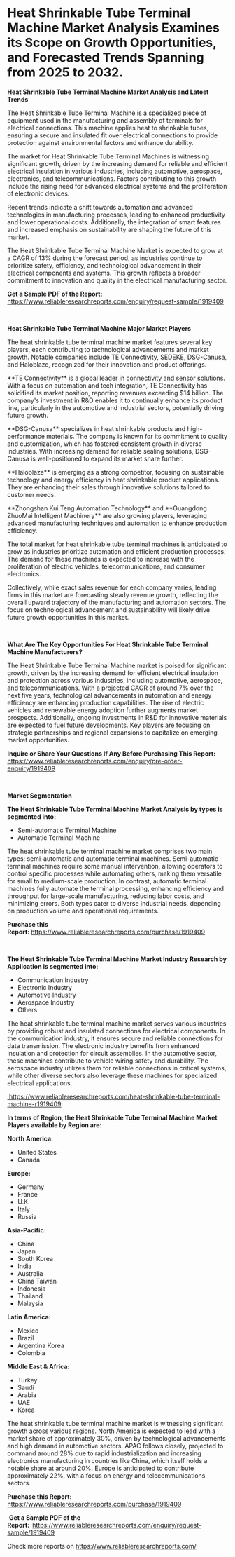 <p><h1>Heat Shrinkable Tube Terminal Machine Market Analysis Examines its Scope on Growth Opportunities, and Forecasted Trends Spanning from 2025 to 2032.</h1></p><p><strong>Heat Shrinkable Tube Terminal Machine Market Analysis and Latest Trends</strong></p>
<p><p>The Heat Shrinkable Tube Terminal Machine is a specialized piece of equipment used in the manufacturing and assembly of terminals for electrical connections. This machine applies heat to shrinkable tubes, ensuring a secure and insulated fit over electrical connections to provide protection against environmental factors and enhance durability. </p><p>The market for Heat Shrinkable Tube Terminal Machines is witnessing significant growth, driven by the increasing demand for reliable and efficient electrical insulation in various industries, including automotive, aerospace, electronics, and telecommunications. Factors contributing to this growth include the rising need for advanced electrical systems and the proliferation of electronic devices.</p><p>Recent trends indicate a shift towards automation and advanced technologies in manufacturing processes, leading to enhanced productivity and lower operational costs. Additionally, the integration of smart features and increased emphasis on sustainability are shaping the future of this market. </p><p>The Heat Shrinkable Tube Terminal Machine Market is expected to grow at a CAGR of 13% during the forecast period, as industries continue to prioritize safety, efficiency, and technological advancement in their electrical components and systems. This growth reflects a broader commitment to innovation and quality in the electrical manufacturing sector.</p></p>
<p><strong>Get a Sample PDF of the Report:&nbsp;</strong> <a href="https://www.reliableresearchreports.com/enquiry/request-sample/1919409?utm_campaign=2464&utm_medium=2&utm_source=Github&utm_content=ia&utm_term=01032025&utm_id=heat-shrinkable-tube-terminal-machine">https://www.reliableresearchreports.com/enquiry/request-sample/1919409</a></p>
<p>&nbsp;</p>
<p><strong>Heat Shrinkable Tube Terminal Machine Major Market Players</strong></p>
<p><p>The heat shrinkable tube terminal machine market features several key players, each contributing to technological advancements and market growth. Notable companies include TE Connectivity, SEDEKE, DSG-Canusa, and Haloblaze, recognized for their innovation and product offerings.</p><p>**TE Connectivity** is a global leader in connectivity and sensor solutions. With a focus on automation and tech integration, TE Connectivity has solidified its market position, reporting revenues exceeding $14 billion. The company's investment in R&D enables it to continually enhance its product line, particularly in the automotive and industrial sectors, potentially driving future growth.</p><p>**DSG-Canusa** specializes in heat shrinkable products and high-performance materials. The company is known for its commitment to quality and customization, which has fostered consistent growth in diverse industries. With increasing demand for reliable sealing solutions, DSG-Canusa is well-positioned to expand its market share further.</p><p>**Haloblaze** is emerging as a strong competitor, focusing on sustainable technology and energy efficiency in heat shrinkable product applications. They are enhancing their sales through innovative solutions tailored to customer needs.</p><p>**Zhongshan Kui Teng Automation Technology** and **Guangdong ZhuoMai Intelligent Machinery** are also growing players, leveraging advanced manufacturing techniques and automation to enhance production efficiency.</p><p>The total market for heat shrinkable tube terminal machines is anticipated to grow as industries prioritize automation and efficient production processes. The demand for these machines is expected to increase with the proliferation of electric vehicles, telecommunications, and consumer electronics.</p><p>Collectively, while exact sales revenue for each company varies, leading firms in this market are forecasting steady revenue growth, reflecting the overall upward trajectory of the manufacturing and automation sectors. The focus on technological advancement and sustainability will likely drive future growth opportunities in this market.</p></p>
<p>&nbsp;</p>
<p><strong>What Are The Key Opportunities For Heat Shrinkable Tube Terminal Machine Manufacturers?</strong></p>
<p><p>The Heat Shrinkable Tube Terminal Machine market is poised for significant growth, driven by the increasing demand for efficient electrical insulation and protection across various industries, including automotive, aerospace, and telecommunications. With a projected CAGR of around 7% over the next five years, technological advancements in automation and energy efficiency are enhancing production capabilities. The rise of electric vehicles and renewable energy adoption further augments market prospects. Additionally, ongoing investments in R&D for innovative materials are expected to fuel future developments. Key players are focusing on strategic partnerships and regional expansions to capitalize on emerging market opportunities.</p></p>
<p><strong>Inquire or Share Your Questions If Any Before Purchasing This Report:</strong> <a href="https://www.reliableresearchreports.com/enquiry/pre-order-enquiry/1919409?utm_campaign=2464&utm_medium=2&utm_source=Github&utm_content=ia&utm_term=01032025&utm_id=heat-shrinkable-tube-terminal-machine">https://www.reliableresearchreports.com/enquiry/pre-order-enquiry/1919409</a></p>
<p>&nbsp;</p>
<p><strong>Market Segmentation</strong></p>
<p><strong>The Heat Shrinkable Tube Terminal Machine Market Analysis by types is segmented into:</strong></p>
<p><ul><li>Semi-automatic Terminal Machine</li><li>Automatic Terminal Machine</li></ul></p>
<p><p>The heat shrinkable tube terminal machine market comprises two main types: semi-automatic and automatic terminal machines. Semi-automatic terminal machines require some manual intervention, allowing operators to control specific processes while automating others, making them versatile for small to medium-scale production. In contrast, automatic terminal machines fully automate the terminal processing, enhancing efficiency and throughput for large-scale manufacturing, reducing labor costs, and minimizing errors. Both types cater to diverse industrial needs, depending on production volume and operational requirements.</p></p>
<p><strong>Purchase this Report:&nbsp;</strong><a href="https://www.reliableresearchreports.com/purchase/1919409?utm_campaign=2464&utm_medium=2&utm_source=Github&utm_content=ia&utm_term=01032025&utm_id=heat-shrinkable-tube-terminal-machine">https://www.reliableresearchreports.com/purchase/1919409</a></p>
<p>&nbsp;</p>
<p><strong>The Heat Shrinkable Tube Terminal Machine Market Industry Research by Application is segmented into:</strong></p>
<p><ul><li>Communication Industry</li><li>Electronic Industry</li><li>Automotive Industry</li><li>Aerospace Industry</li><li>Others</li></ul></p>
<p><p>The heat shrinkable tube terminal machine market serves various industries by providing robust and insulated connections for electrical components. In the communication industry, it ensures secure and reliable connections for data transmission. The electronic industry benefits from enhanced insulation and protection for circuit assemblies. In the automotive sector, these machines contribute to vehicle wiring safety and durability. The aerospace industry utilizes them for reliable connections in critical systems, while other diverse sectors also leverage these machines for specialized electrical applications.</p></p>
<p><a href="https://www.reliableresearchreports.com/heat-shrinkable-tube-terminal-machine-r1919409?utm_campaign=2464&utm_medium=2&utm_source=Github&utm_content=ia&utm_term=01032025&utm_id=heat-shrinkable-tube-terminal-machine">&nbsp;https://www.reliableresearchreports.com/heat-shrinkable-tube-terminal-machine-r1919409</a></p>
<p><strong>In terms of Region, the Heat Shrinkable Tube Terminal Machine Market Players available by Region are:</strong></p>
<p>
    <p> <strong> North America: </strong>
        <ul>
            <li>United States</li>
            <li>Canada</li>
        </ul>
        </p> 
    <p> <strong> Europe: </strong>
        <ul>
            <li>Germany</li>
            <li>France</li>
            <li>U.K.</li>
            <li>Italy</li>
            <li>Russia</li>
        </ul>
        </p> 
    <p> <strong> Asia-Pacific: </strong>
        <ul>
            <li>China</li>
            <li>Japan</li>
            <li>South Korea</li>
            <li>India</li>
            <li>Australia</li>
            <li>China Taiwan</li>
            <li>Indonesia</li>
            <li>Thailand</li>
            <li>Malaysia</li>
        </ul>
        </p> 
    <p> <strong> Latin America: </strong>
        <ul>
            <li>Mexico</li>
            <li>Brazil</li>
            <li>Argentina Korea</li>
            <li>Colombia</li>
        </ul>
        </p> 
    <p> <strong> Middle East & Africa: </strong>
        <ul>
            <li>Turkey</li>
            <li>Saudi</li>
            <li>Arabia</li>
            <li>UAE</li>
            <li>Korea</li>
        </ul>
    </p>
    </p>
<p><p>The heat shrinkable tube terminal machine market is witnessing significant growth across various regions. North America is expected to lead with a market share of approximately 30%, driven by technological advancements and high demand in automotive sectors. APAC follows closely, projected to command around 28% due to rapid industrialization and increasing electronics manufacturing in countries like China, which itself holds a notable share at around 20%. Europe is anticipated to contribute approximately 22%, with a focus on energy and telecommunications sectors.</p></p>
<p><strong>Purchase this Report: </strong><a href="https://www.reliableresearchreports.com/purchase/1919409?utm_campaign=2464&utm_medium=2&utm_source=Github&utm_content=ia&utm_term=01032025&utm_id=heat-shrinkable-tube-terminal-machine">https://www.reliableresearchreports.com/purchase/1919409</a></p>
<p>&nbsp;<strong>Get a Sample PDF of the Report:&nbsp;&nbsp;</strong><a href="https://www.reliableresearchreports.com/enquiry/request-sample/1919409?utm_campaign=2464&utm_medium=2&utm_source=Github&utm_content=ia&utm_term=01032025&utm_id=heat-shrinkable-tube-terminal-machine">https://www.reliableresearchreports.com/enquiry/request-sample/1919409</a></p>
<p><strong></strong></p>
<p>Check more reports on <a href="https://www.reliableresearchreports.com/?utm_campaign=2464&utm_medium=2&utm_source=Github&utm_content=ia&utm_term=01032025&utm_id=heat-shrinkable-tube-terminal-machine">https://www.reliableresearchreports.com/</a></p>